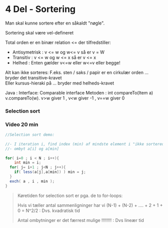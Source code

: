 # 4 Del - Sortering

Man skal kunne sortere efter en såkaldt "nøgle".

Sortering skal være vel-defineret

Total orden er en binær relation <= der tilfredstiller:
- Antisymetrisk : v <= w og w<= v så er v = W
- Transitiv : v <= w og w <= x så er v <= x
- Helhed : Enten gælder v<=w eller w<=v eller begge!

Alt kan ikke sorteres:
F.eks. sten / saks / papir er en cirkulær orden ...  bryder det transitive-kravet  
Eller kursus-hieraki på ... bryder med helheds-kravet

Java : 
Interface:  Comparable<Item> interface
Metoden : int compareTo(Item a) 
v.compareTo(w).    v>w  giver 1 , v<w giver -1 , v==w giver 0
                                      

                                      
### Selection sort
 
### Video 20 min

                                      
```java
//Selection sort demo:
                                      
//- I iteration i, find index (min) af mindste element i "ikke sorterede del af arrayet"
//- ombyt a[i] og a[min]                                                                          
                                      
for( i=0 ; i < N ; i++){
    int min = i;
  for( j= i+1 ; j<N ; j++){
    if( less(a[j],a[min]) ) min = j;                
  }
  exch( a , i , min );                    
}                                                                            
```                                      

> Køretiden for selection sort er pga. de to for-loops:     
>
> Hvis vi tæller antal sammenligninger har vi
>(N-1) + (N-2) + .... + 2 + 1 + 0 = N^2/2  : Dvs. kvadratisk tid  
>
>Antal ombytninger er det færrest mulige !!!!!!!! : Dvs lineær tid                   

                    
                                      
                                      
                                      
                                      
